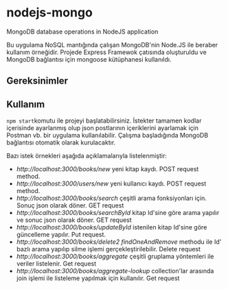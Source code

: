# nodejs-mongo
MongoDB database operations in NodeJS application


Bu uygulama NoSQL mantığında çalışan MongoDB'nin Node.JS ile beraber kullanım örneğidir. Projede Express Framewok çatısında oluşturuldu ve MongoDB bağlantısı için mongoose kütüphanesi kullanıldı.

## Gereksinimler

## Kullanım

`npm start`komutu ile projeyi başlatabilirsiniz. İstekter tamamen kodlar içerisinde ayarlanmış olup json postlarının içeriklerini ayarlamak için Postman vb. bir uygulama kullanılabilir. Çalışma başladığında  MongoDB bağlantısı otomatik olarak kurulacaktır. 

Bazı istek örnekleri aşağıda açıklamalarıyla listelenmiştir:

- _http://localhost:3000/books/new_ yeni kitap kaydı. POST request method.
- _http://localhost:3000/users/new_ yeni kullanıcı kaydı. POST request method.
- _http://localhost:3000/books/search_ çeşitli arama fonksiyonları için. Sonuç json olarak döner. GET request
- _http://localhost:3000/books/searchById_  kitap Id'sine göre arama yapılır ve sonuc json olarak döner. GET request
- _http://localhost:3000/books/updateById_ istenilen kitap Id'sine göre güncelleme yapılır. Put request.
- _http://localhost:3000/books/delete2_ _findOneAndRemove_ methodu ile Id' bazlı arama yapılıp silme işlemi gerçekleştirilebilir. Delete request
- _http://localhost:3000/books/aggregate_ çeşitli gruplama yöntemleri ile veriler listelenir. Get request
- _http://localhost:3000/books/aggregate-lookup_ collection'lar arasında join işlemi ile listeleme yapılmak için kullanılır. Get request
